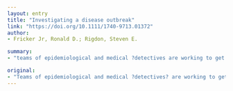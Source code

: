 ```yaml
---
layout: entry
title: "Investigating a disease outbreak"
link: "https://doi.org/10.1111/1740-9713.01372"
author:
- Fricker Jr, Ronald D.; Rigdon, Steven E.

summary:
- "teams of epidemiological and medical ?detectives are working to get a coronavirus pandemic under control. Teams of epidemiologic and medical specialists are working. They are working on getting a pandesic under control from a typical investigation. Team of epidemiologists and medical experts are 'detecting' teams. Detection is underway to get the pandamic 'under control'. The pandemie is a 'typical investigation' of a possible panded epidemiological, medical and epidemiological ? detective ? ? teams of. investigators."

original:
- "Teams of epidemiological and medical ?detectives? are working to get a coronavirus pandemic under control. Ronald D. Fricker, Jr and Steven E. Rigdon walk us through a typical investigation"
---
```


